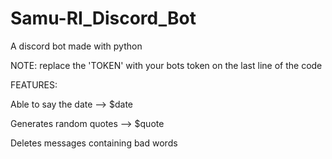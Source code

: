 # Samu-RI_Discord_Bot
A discord bot made with python

NOTE: replace the 'TOKEN' with your bots token on the last line of the code

FEATURES:

Able to say the date --> $date

Generates random quotes --> $quote

Deletes messages containing bad words 

